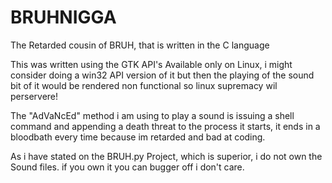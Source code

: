 # BRUHNIGGA
The Retarded cousin of BRUH, that is written in the C language


This was written using the GTK API's Available only on Linux,
i might consider doing a win32 API version of it but then the playing of the sound bit of it would
be rendered non functional so linux supremacy wil perservere!

The "AdVaNcEd" method i am using to play a sound is issuing a shell command and appending a death threat to the process it starts,
it ends in a bloodbath every time because im retarded and bad at coding.

As i have stated on the BRUH.py Project, which is superior, i do not own the Sound files.
if you own it you can bugger off i don't care.
